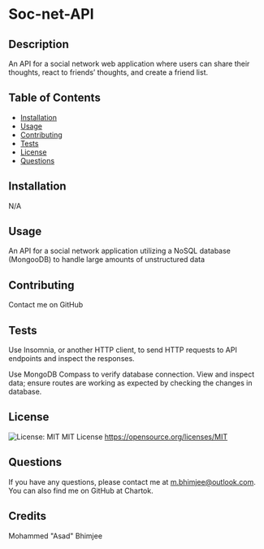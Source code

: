 # Soc-net-API

## Description

An API for a social network web application where users can share their thoughts, react to friends’ thoughts, and create a friend list.

## Table of Contents

- [Installation](#installation)
- [Usage](#usage)
- [Contributing](#contributing)
- [Tests](#tests)
- [License](#license)
- [Questions](#questions)

## Installation

N/A

## Usage

An API for a social network application utilizing a NoSQL database (MongooDB) to handle large amounts of unstructured data

## Contributing

Contact me on GitHub

## Tests

Use Insomnia, or another HTTP client, to send HTTP requests to API endpoints and inspect the responses.

Use MongoDB Compass to verify database connection. View and inspect data; ensure routes are working as expected by checking the changes in database.

## License

![License: MIT](https://img.shields.io/badge/License-MIT-yellow.svg)
MIT License
<https://opensource.org/licenses/MIT>

## Questions

If you have any questions, please contact me at <m.bhimjee@outlook.com>.
You can also find me on GitHub at Chartok.

## Credits

Mohammed "Asad" Bhimjee
